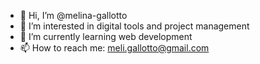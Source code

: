 - 👋 Hi, I’m @melina-gallotto
- 👀 I’m interested in digital tools and project management
- 🌱 I’m currently learning web development
- 📫 How to reach me: meli.gallotto@gmail.com

<!---
melina-gallotto/melina-gallotto is a ✨ special ✨ repository because its `README.md` (this file) appears on your GitHub profile.
You can click the Preview link to take a look at your changes.
--->
